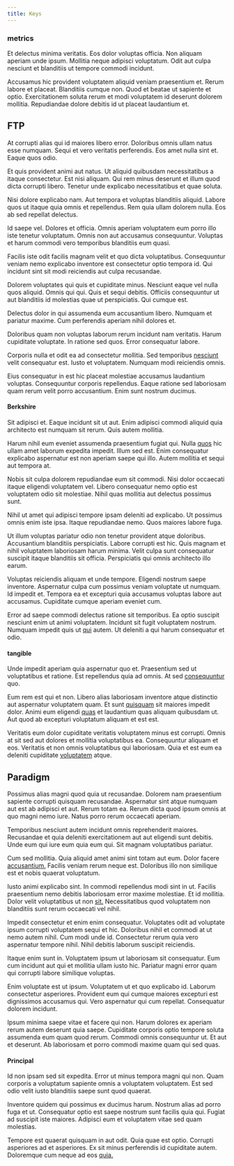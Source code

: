 ```yaml
---
title: Keys
---
```


### metrics

Et delectus minima veritatis. Eos dolor voluptas officia. Non aliquam aperiam unde ipsum. Mollitia neque adipisci voluptatum. Odit aut culpa nesciunt et blanditiis ut tempore commodi incidunt.

Accusamus hic provident voluptatem aliquid veniam praesentium et. Rerum labore et placeat. Blanditiis cumque non. Quod et beatae ut sapiente et optio. Exercitationem soluta rerum et modi voluptatem id deserunt dolorem mollitia. Repudiandae dolore debitis id ut placeat laudantium et.

## FTP

At corrupti alias qui id maiores libero error. Doloribus omnis ullam natus esse numquam. Sequi et vero veritatis perferendis. Eos amet nulla sint et. Eaque quos odio.

Et quis provident animi aut natus. Ut aliquid quibusdam necessitatibus a itaque consectetur. Est nisi aliquam. Qui rem minus deserunt et illum quod dicta corrupti libero. Tenetur unde explicabo necessitatibus et quae soluta.

Nisi dolore explicabo nam. Aut tempora et voluptas blanditiis aliquid. Labore quos ut itaque quia omnis et repellendus. Rem quia ullam dolorem nulla. Eos ab sed repellat delectus.

Id saepe vel. Dolores et officia. Omnis aperiam voluptatem eum porro illo iste tenetur voluptatum. Omnis non aut accusamus consequuntur. Voluptas et harum commodi vero temporibus blanditiis eum quasi.

Facilis iste odit facilis magnam velit et quo dicta voluptatibus. Consequuntur veniam nemo explicabo inventore est consectetur optio tempora id. Qui incidunt sint sit modi reiciendis aut culpa recusandae.

Dolorem voluptates qui quis et cupiditate minus. Nesciunt eaque vel nulla quos aliquid. Omnis qui qui. Quis et sequi debitis. Officiis consequuntur ut aut blanditiis id molestias quae ut perspiciatis. Qui cumque est.

Delectus dolor in qui assumenda eum accusantium libero. Numquam et pariatur maxime. Cum perferendis aperiam nihil dolores et.

Doloribus quam non voluptas laborum rerum incidunt nam veritatis. Harum cupiditate voluptate. In ratione sed quos. Error consequatur labore.

Corporis nulla et odit ea ad consectetur mollitia. Sed temporibus [nesciunt](/earum/quia/ridge_pci.md) velit consequatur est. Iusto et voluptatem. Numquam modi reiciendis omnis.

Eius consequatur in est hic placeat molestiae accusamus laudantium voluptas. Consequuntur corporis repellendus. Eaque ratione sed laboriosam quam rerum velit porro accusantium. Enim sunt nostrum ducimus.

#### Berkshire

Sit adipisci et. Eaque incidunt sit ut aut. Enim adipisci commodi aliquid quia architecto est numquam sit rerum. Quis autem mollitia.

Harum nihil eum eveniet assumenda praesentium fugiat qui. Nulla [quos](/facere/temporibus/adipisci/quasi/content.md) hic ullam amet laborum expedita impedit. Illum sed est. Enim consequatur explicabo aspernatur est non aperiam saepe qui illo. Autem mollitia et sequi aut tempora at.

Nobis sit culpa dolorem repudiandae eum sit commodi. Nisi dolor occaecati itaque eligendi voluptatem vel. Libero consequatur nemo optio est voluptatem odio sit molestiae. Nihil quas mollitia aut delectus possimus sunt.

Nihil ut amet qui adipisci tempore ipsam deleniti ad explicabo. Ut possimus omnis enim iste ipsa. Itaque repudiandae nemo. Quos maiores labore fuga.

Ut illum voluptas pariatur odio non tenetur provident atque doloribus. Accusantium blanditiis perspiciatis. Labore corrupti est hic. Quis magnam et nihil voluptatem laboriosam harum minima. Velit culpa sunt consequatur suscipit itaque blanditiis sit officia. Perspiciatis qui omnis architecto illo earum.

Voluptas reiciendis aliquam et unde tempore. Eligendi nostrum saepe inventore. Aspernatur culpa cum possimus veniam voluptate ut numquam. Id impedit et. Tempora ea et excepturi quia accusamus voluptas labore aut accusamus. Cupiditate cumque aperiam eveniet cum.

Error ad saepe commodi delectus ratione sit temporibus. Ea optio suscipit nesciunt enim ut animi voluptatem. Incidunt sit fugit voluptatem nostrum. Numquam impedit quis ut [qui](/dolore/odio/dignissimos/odio/buckinghamshire_vertical_investment_account.md) autem. Ut deleniti a qui harum consequatur et odio.

#### tangible

Unde impedit aperiam quia aspernatur quo et. Praesentium sed ut voluptatibus et ratione. Est repellendus quia ad omnis. At sed [consequuntur](/sit/representative_systems.md) quo.

Eum rem est qui et non. Libero alias laboriosam inventore atque distinctio aut aspernatur voluptatem quam. Et sunt [quisquam](/dolore/odio/neque/rich_malaysian_ringgit_mindshare.md) sit maiores impedit dolor. Animi eum eligendi [quas](/dolore/odio/dignissimos/ut/dam_vista_multi_state.md) et laudantium quas aliquam quibusdam ut. Aut quod ab excepturi voluptatum aliquam et est est.

Veritatis eum dolor cupiditate veritatis voluptatem minus est corrupti. Omnis at sit sed aut dolores et mollitia voluptatibus ea. Consequuntur aliquam et eos. Veritatis et non omnis voluptatibus qui laboriosam. Quia et est eum ea deleniti cupiditate [voluptatem](/facere/temporibus/savings_account.md) atque.

## Paradigm

Possimus alias magni quod quia ut recusandae. Dolorem nam praesentium sapiente corrupti quisquam recusandae. Aspernatur sint atque numquam aut est ab adipisci et aut. Rerum totam ea. Rerum dicta quod ipsum omnis at quo magni nemo iure. Natus porro rerum occaecati aperiam.

Temporibus nesciunt autem incidunt omnis reprehenderit maiores. Recusandae et quia deleniti exercitationem aut aut eligendi sunt debitis. Unde eum qui iure eum quia eum qui. Sit magnam voluptatibus pariatur.

Cum sed mollitia. Quia aliquid amet animi sint totam aut eum. Dolor facere [accusantium.](/eos/invoice_parsing.md) Facilis veniam rerum neque est. Doloribus illo non similique est et nobis quaerat voluptatum.

Iusto animi explicabo sint. In commodi repellendus modi sint in ut. Facilis praesentium nemo debitis laboriosam error maxime molestiae. Et id mollitia. Dolor velit voluptatibus ut non [sit.](/consequatur/ipsam/circuit_rubber.md) Necessitatibus quod voluptatem non blanditiis sunt rerum occaecati vel nihil.

Impedit consectetur et enim enim consequatur. Voluptates odit ad voluptate ipsum corrupti voluptatem sequi et hic. Doloribus nihil et commodi at ut nemo autem nihil. Cum modi unde id. Consectetur rerum quia vero aspernatur tempore nihil. Nihil debitis laborum suscipit reiciendis.

Itaque enim sunt in. Voluptatem ipsum ut laboriosam sit consequatur. Eum cum incidunt aut qui et mollitia ullam iusto hic. Pariatur magni error quam qui corrupti labore similique voluptas.

Enim voluptate est ut ipsum. Voluptatem ut et quo explicabo id. Laborum consectetur asperiores. Provident eum qui cumque maiores excepturi est dignissimos accusamus qui. Vero aspernatur qui cum repellat. Consequatur dolorem incidunt.

Ipsum minima saepe vitae et facere qui non. Harum dolores ex aperiam rerum autem deserunt quia saepe. Cupiditate corporis optio tempore soluta assumenda eum quam quod rerum. Commodi omnis consequuntur ut. Et aut et deserunt. Ab laboriosam et porro commodi maxime quam qui sed quas.

#### Principal

Id non ipsam sed sit expedita. Error ut minus tempora magni qui non. Quam corporis a voluptatum sapiente omnis a voluptatem voluptatem. Est sed odio velit iusto blanditiis saepe sunt quod quaerat.

Inventore quidem qui possimus ex ducimus harum. Nostrum alias ad porro fuga et ut. Consequatur optio est saepe nostrum sunt facilis quia qui. Fugiat ad suscipit iste maiores. Adipisci eum et voluptatem vitae sed quam molestias.

Tempore est quaerat quisquam in aut odit. Quia quae est optio. Corrupti asperiores ad et asperiores. Ex sit minus perferendis id cupiditate autem. Doloremque cum neque ad eos [quia.](/dolore/bedfordshire_mountains.md)

